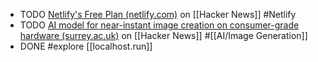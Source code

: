 - TODO [Netlify's Free Plan (netlify.com)](https://news.ycombinator.com/item?id=42384311) on [[Hacker News]] #Netlify
- TODO [AI model for near-instant image creation on consumer-grade hardware (surrey.ac.uk)](https://news.ycombinator.com/item?id=42378519) on [[Hacker News]] #[[AI/Image Generation]]
- DONE #explore [[localhost.run]]